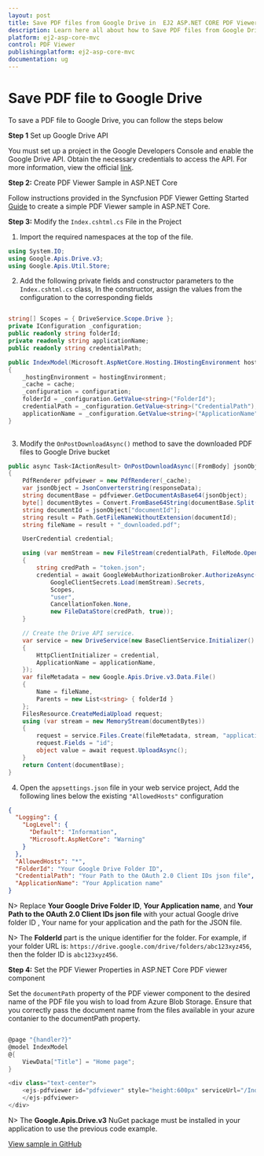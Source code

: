 ```yaml
---
layout: post
title: Save PDF files from Google Drive in  EJ2 ASP.NET CORE PDF Viewer | Syncfusion
description: Learn here all about how to Save PDF files from Google Drive in ASP.NET CORE PDF Viewer component of Syncfusion Essential JS 2 and more.
platform: ej2-asp-core-mvc
control: PDF Viewer
publishingplatform: ej2-asp-core-mvc
documentation: ug
---
```


# Save PDF file to Google Drive

To save a PDF file to Google Drive, you can follow the steps below

**Step 1** Set up Google Drive API

You must set up a project in the Google Developers Console and enable the Google Drive API. Obtain the necessary credentials to access the API. For more information, view the official [link](https://developers.google.com/drive/api/guides/enable-sdk).

**Step 2:** Create PDF Viewer Sample in ASP.NET Core

Follow instructions provided in the Syncfusion PDF Viewer Getting Started [Guide](https://ej2.syncfusion.com/aspnetcore/documentation/pdfviewer/getting-started-with-server-backed) to create a simple PDF Viewer sample in ASP.NET Core.

**Step 3:** Modify the `Index.cshtml.cs` File in the Project 

1. Import the required namespaces at the top of the file.

```csharp
using System.IO;
using Google.Apis.Drive.v3;
using Google.Apis.Util.Store;
```

2. Add the following private fields and constructor parameters to the `Index.cshtml.cs` class, In the constructor, assign the values from the configuration to the corresponding fields

```csharp

string[] Scopes = { DriveService.Scope.Drive };
private IConfiguration _configuration;
public readonly string folderId;
private readonly string applicationName;
public readonly string credentialPath;

public IndexModel(Microsoft.AspNetCore.Hosting.IHostingEnvironment hostingEnvironment, IMemoryCache cache, IConfiguration configuration)
{
    _hostingEnvironment = hostingEnvironment;
    _cache = cache;
    _configuration = configuration;
    folderId = _configuration.GetValue<string>("FolderId");
    credentialPath = _configuration.GetValue<string>("CredentialPath");
    applicationName = _configuration.GetValue<string>("ApplicationName");
}
       
```
3. Modify the `OnPostDownloadAsync()` method to save the downloaded PDF files to Google Drive bucket

```csharp
public async Task<IActionResult> OnPostDownloadAsync([FromBody] jsonObjects responseData)
{
    PdfRenderer pdfviewer = new PdfRenderer(_cache);
    var jsonObject = JsonConverterstring(responseData);
    string documentBase = pdfviewer.GetDocumentAsBase64(jsonObject);
    byte[] documentBytes = Convert.FromBase64String(documentBase.Split(",")[1]);
    string documentId = jsonObject["documentId"];
    string result = Path.GetFileNameWithoutExtension(documentId);
    string fileName = result + "_downloaded.pdf";

    UserCredential credential;

    using (var memStream = new FileStream(credentialPath, FileMode.Open, FileAccess.Read))
    {
        string credPath = "token.json";
        credential = await GoogleWebAuthorizationBroker.AuthorizeAsync(
            GoogleClientSecrets.Load(memStream).Secrets,
            Scopes,
            "user",
            CancellationToken.None,
            new FileDataStore(credPath, true));
    }

    // Create the Drive API service.
    var service = new DriveService(new BaseClientService.Initializer()
    {
        HttpClientInitializer = credential,
        ApplicationName = applicationName,
    });
    var fileMetadata = new Google.Apis.Drive.v3.Data.File()
    {
        Name = fileName,
        Parents = new List<string> { folderId }
    };
    FilesResource.CreateMediaUpload request;
    using (var stream = new MemoryStream(documentBytes))
    {
        request = service.Files.Create(fileMetadata, stream, "application/pdf");
        request.Fields = "id";
        object value = await request.UploadAsync();
    }
    return Content(documentBase);
}


```

4. Open the `appsettings.json` file in your web service project, Add the following lines below the existing `"AllowedHosts"` configuration

```json
{
  "Logging": {
    "LogLevel": {
      "Default": "Information",
      "Microsoft.AspNetCore": "Warning"
    }
  },
  "AllowedHosts": "*",
  "FolderId": "Your Google Drive Folder ID",
  "CredentialPath": "Your Path to the OAuth 2.0 Client IDs json file",
  "ApplicationName": "Your Application name"
}
```

N> Replace **Your Google Drive Folder ID**, **Your Application name**, and **Your Path to the OAuth 2.0 Client IDs json file** with your actual Google drive folder ID , Your name for your application and the path for the JSON file.

N> The **FolderId** part is the unique identifier for the folder. For example, if your folder URL is: `https://drive.google.com/drive/folders/abc123xyz456`, then the folder ID is `abc123xyz456`.

**Step 4:** Set the PDF Viewer Properties in ASP.NET Core PDF viewer component

Set the `documentPath` property of the PDF viewer component to the desired name of the PDF file you wish to load from Azure Blob Storage. Ensure that you correctly pass the document name from the files available in your azure contanier to the documentPath property.

```csharp

@page "{handler?}"
@model IndexModel
@{
    ViewData["Title"] = "Home page";
}

<div class="text-center">
    <ejs-pdfviewer id="pdfviewer" style="height:600px" serviceUrl="/Index" documentPath="PDF_Succinctly.pdf">
    </ejs-pdfviewer>
</div>

```

N> The **Google.Apis.Drive.v3** NuGet package must be installed in your application to use the previous code example.

[View sample in GitHub]()